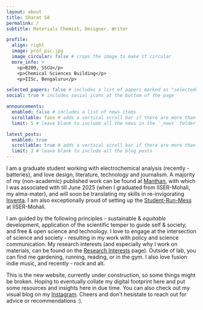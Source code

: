 ```yaml
---
layout: about
title: Sharat SA
permalink: /
subtitle: Materials Chemist, Designer, Writer 

profile:
  align: right
  image: prof_pic.jpg
  image_circular: false # crops the image to make it circular
  more_info: >
    <p>B209, SSCU</p>
    <p>Chemical Sciences Building</p>
    <p>IISc, Bengaluru</p>

selected_papers: false # includes a list of papers marked as "selected={true}"
social: true # includes social icons at the bottom of the page

announcements:
  enabled: false # includes a list of news items
  scrollable: fase # adds a vertical scroll bar if there are more than 3 news items
  limit: 5 # leave blank to include all the news in the `_news` folder

latest_posts:
  enabled: true
  scrollable: true # adds a vertical scroll bar if there are more than 3 new posts items
  limit: 3 # leave blank to include all the blog posts
---
```


I am a graduate student working with electrochemical analysis (recently - batteries), and love design, literature, technology and journalism. A majority of my (non-academic) published work can be found at <a href='https://manthanmagazine.wordpress.com'>Manthan</a>, with which I was associated with till June 2025 (when I graduated from IISER-Mohali, my alma-mater), and will soon be translating my skills in re-invigorating <a href='https://sites.google.com/view/inventa23/'>Inventa</a>. I am also exceptionally proud of setting up the <a href='https://web.iisermohali.ac.in/web/students/webpages/srmc.html'>Student-Run-Mess</a> at IISER-Mohali.
<p>
I am guided by the following principles - sustainable & <i>equitable</i> development, application of the scientific temper to guide self & society, and free & open science and technology. I love to engage at the intersection of science and society - resulting in my work with policy and science communication. My research interests (and especially why I work on materials, can be found on the <a href=''>Research Interests</a> page). Outside of lab, you can find me gardening, running, reading, or in the gym. I also love fusion indie music, and recently - rock and alt.
<p>
This is the new website, currently under construction, so some things might be broken. Hoping to eventually collate my digital footprint here and put some resources and insights here in due time. You can also check out my visual blog on my <a href='http://instagram.com/notsosharat'>Instagram</a>. Cheers and don't hesistate to reach out for advice or recommendations :). 
